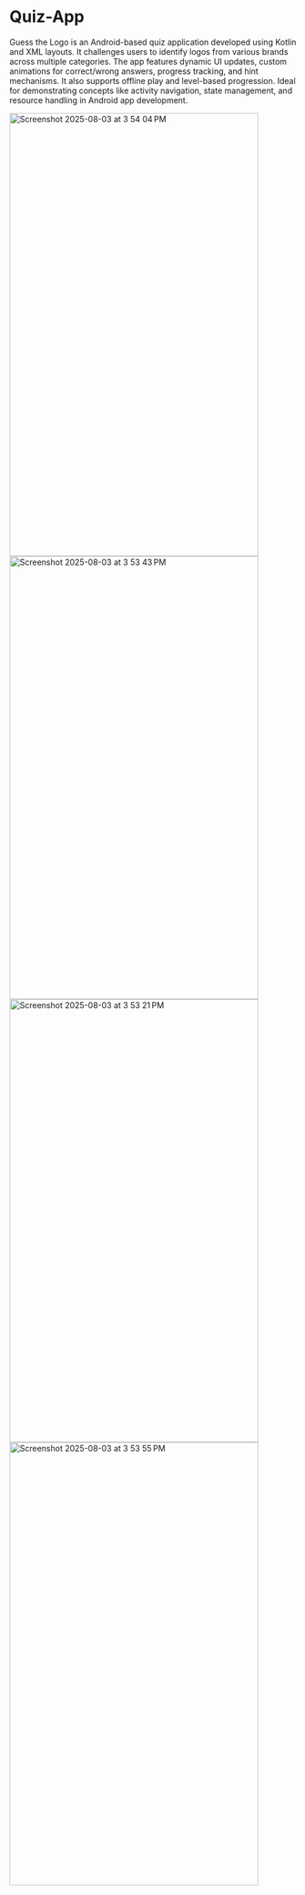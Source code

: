 # Quiz-App
Guess the Logo is an Android-based quiz application developed using Kotlin and XML layouts. It challenges users to identify logos from various brands across multiple categories. The app features dynamic UI updates, custom animations for correct/wrong answers, progress tracking, and hint mechanisms. It also supports offline play and level-based progression. Ideal for demonstrating concepts like activity navigation, state management, and resource handling in Android app development.


<img width="437" height="777" alt="Screenshot 2025-08-03 at 3 54 04 PM" src="https://github.com/user-attachments/assets/003fd568-4686-4eed-824d-8ddea5d422aa" />
<img width="437" height="777" alt="Screenshot 2025-08-03 at 3 53 43 PM" src="https://github.com/user-attachments/assets/b0d553fa-03a8-48f7-8fbf-a63c754596a6" />
<img width="437" height="777" alt="Screenshot 2025-08-03 at 3 53 21 PM" src="https://github.com/user-attachments/assets/39b5e3a3-0860-4d1f-b30f-ab01ee86717f" />
<img width="437" height="777" alt="Screenshot 2025-08-03 at 3 53 55 PM" src="https://github.com/user-attachments/assets/4f756de0-b4cd-47fe-97ac-1a7884d7edec" />
